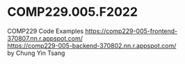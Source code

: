 # COMP229.005.F2022
 COMP229 Code Examples
https://comp229-005-frontend-370807.nn.r.appspot.com/ <br>
https://comp229-005-backend-370802.nn.r.appspot.com/ <br>
by Chung Yin Tsang
